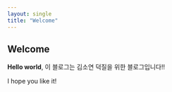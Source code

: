 ```yaml
---
layout: single
title: "Welcome"
---
```


## Welcome

**Hello world**, 이 블로그는 김소연 덕질을 위한 블로그입니다!!

I hope you like it!
